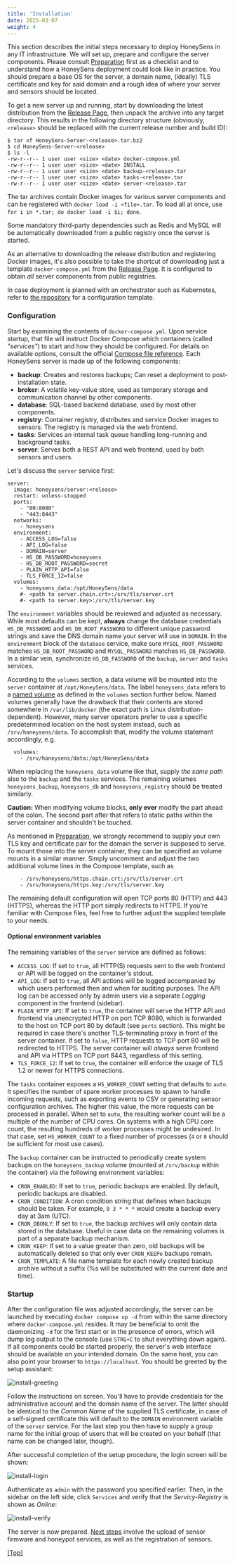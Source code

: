 ```yaml
---
title: 'Installation'
date: 2025-03-07
weight: 4
---
```


This section describes the initial steps necessary to deploy HoneySens in any IT infrastructure. We will set up, prepare and configure the server components. Please consult [Preparation](/docs/preparation/) first as a checklist and to understand how a HoneySens deployment could look like in practice. You should prepare a base OS for the server, a domain name, (ideally) TLS certificate and key for said domain and a rough idea of where your server and sensors should be located.

To get a new server up and running, start by downloading the latest distribution from the [Release Page](/releases/server/), then unpack the archive into any target directory. This results in the following directory structure (obviously, `<release>` should be replaced with the current release number and build ID):
~~~
$ tar xf HoneySens-Server-<release>.tar.bz2
$ cd HoneySens-Server-<release>
$ ls -l
-rw-r--r-- 1 user user <size> <date> docker-compose.yml
-rw-r--r-- 1 user user <size> <date> INSTALL
-rw-r--r-- 1 user user <size> <date> backup-<release>.tar
-rw-r--r-- 1 user user <size> <date> tasks-<release>.tar
-rw-r--r-- 1 user user <size> <date> server-<release>.tar
~~~
The tar archives contain Docker images for various server components and can be registered with `docker load -i <file>.tar`. To load all at once, use `for i in *.tar; do docker load -i $i; done`.

Some mandatory third-party dependencies such as Redis and MySQL will be automatically downloaded from a public registry once the server is started.

As an alternative to downloading the release distribution and registering Docker images, it's also possible to take the shortcut of downloading just a template `docker-compose.yml` from the [Release Page](/releases/server/). It is configured to obtain *all* server components from public registries.

In case deployment is planned with an orchestrator such as Kubernetes, refer to [the repository](https://github.com/HoneySens/honeysens/tree/master/server/utils/k8s) for a configuration template.

### Configuration
Start by examining the contents of `docker-compose.yml`. Upon service startup, that file will instruct Docker Compose which containers (called *"services"*) to start and how they should be configured. For details on available options, consult the official [Compose file reference](https://docs.docker.com/reference/compose-file/). Each HoneySens server is made up of the following components:
* **backup**: Creates and restores backups; Can reset a deployment to post-installation state.
* **broker**: A volatile key-value store, used as temporary storage and communication channel by other components.
* **database**: SQL-based backend database, used by most other components.
* **registry**: Container registry, distributes and service Docker images to sensors. The registry is managed via the web frontend.
* **tasks**: Services an internal task queue handling long-running and background tasks.
* **server**: Serves both a REST API and web frontend, used by both sensors and users.

Let's discuss the `server` service first:
~~~
server:
  image: honeysens/server:<release>
  restart: unless-stopped
  ports:
    - "80:8080"
    - "443:8443"
  networks:
    - honeysens
  environment:
    - ACCESS_LOG=false
    - API_LOG=false
    - DOMAIN=server
    - HS_DB_PASSWORD=honeysens
    - HS_DB_ROOT_PASSWORD=secret
    - PLAIN_HTTP_API=false
    - TLS_FORCE_12=false
  volumes:
    - honeysens_data:/opt/HoneySens/data
    #- <path to server.chain.crt>:/srv/tls/server.crt
    #- <path to server.key>:/srv/tls/server.key
~~~
The `environment` variables should be reviewed and adjusted as necessary. While most defaults can be kept, **always** change the database credentials `HS_DB_PASSWORD` and `HS_DB_ROOT_PASSWORD` to different unique password strings and save the DNS domain name your server will use in `DOMAIN`. In the `environment` block of the `database` service, make sure `MYSQL_ROOT_PASSWORD` matches `HS_DB_ROOT_PASSWORD` and `MYSQL_PASSWORD` matches `HS_DB_PASSWORD`. In a similar vein, synchronize `HS_DB_PASSWORD` of the `backup`, `server` and `tasks` services.

According to the `volumes` section, a data volume will be mounted into the `server` container at `/opt/HoneySens/data`. The label `honeysens_data` refers to a [named volume](https://docs.docker.com/engine/storage/volumes/#named-and-anonymous-volumes) as defined in the `volumes` section further below. Named volumes generally have the drawback that their contents are stored somewhere in `/var/lib/docker` (the exact path is Linux distribution-dependent). However, many server operators prefer to use a specific predetermined location on the host system instead, such as `/srv/honeysens/data`. To accomplish that, modify the volume statement accordingly, e.g.
~~~
  volumes:
    - /srv/honeysens/data:/opt/HoneySens/data
~~~
When replacing the `honeysens_data` volume like that, supply *the same path* also to the `backup` and the `tasks` services. The remaining volumes `honeysens_backup`, `honeysens_db` and `honeysens_registry` should be treated similarly.

**Caution:** When modifying volume blocks, **only ever** modify the part ahead of the colon. The second part after that refers to static paths within the server container and shouldn't be touched.

As mentioned in [Preparation](/docs/preparation/), we strongly recommend to supply your own TLS key and certificate pair for the domain the server is supposed to serve. To mount those into the server container, they can be specified as volume mounts in a similar manner. Simply uncomment and adjust the two additional volume lines in the Compose template, such as
~~~
    - /srv/honeysens/https.chain.crt:/srv/tls/server.crt
    - /srv/honeysens/https.key:/srv/tls/server.key
~~~
The remaining default configuration will open TCP ports 80 (HTTP) and 443 (HTTPS), whereas the HTTP port simply redirects to HTTPS. If you're familiar with Compose files, feel free to further adjust the supplied template to your needs.

#### Optional environment variables
The remaining variables of the `server` service are defined as follows:
* `ACCESS_LOG`: If set to `true`, all HTTP(S) requests sent to the web frontend or API will be logged on the container's stdout.
* `API_LOG`: If set to `true`, all API actions will be logged accompanied by which users performed then and when for auditing purposes. The API log can be accessed only by admin users via a separate *Logging* component in the frontend (sidebar).
* `PLAIN_HTTP_API`: If set to `true`, the container will serve the HTTP API and frontend via unencrypted HTTP on port TCP 8080, which is forwarded to the host on TCP port 80 by default (see `ports` section). This might be required in case there's another TLS-terminating proxy in front of the server container. If set to `false`, HTTP requests to TCP port 80 will be redirected to HTTPS. The server container will *always* serve frontend and API via HTTPS on TCP port 8443, regardless of this setting.
* `TLS_FORCE_12`: If set to `true`, the container will enforce the usage of TLS 1.2 or newer for HTTPS connections.

The `tasks` container exposes a `HS_WORKER_COUNT` setting that defaults to `auto`. It specifies the number of spare worker processes to spawn to handle incoming requests, such as exporting events to CSV or generating sensor configuration archives. The higher this value, the more requests can be processed in parallel. When set to `auto`, the resulting worker count will be a multiple of the number of CPU cores. On systems with a high CPU core count, the resulting hundreds of worker processes might be undesired. In that case, set `HS_WORKER_COUNT` to a fixed number of processes (`4` or `8` should be sufficient for most use cases).

The `backup` container can be instructed to periodically create system backups on the `honeysens_backup` volume (mounted at `/srv/backup` within the container) via the following environment variables:
* `CRON_ENABLED`: If set to `true`, periodic backups are enabled. By default, periodic backups are disabled.
* `CRON_CONDITION`: A cron condition string that defines when backups should be taken. For example, `0 3 * * *` would create a backup every day at 3am (UTC).
* `CRON_DBONLY`: If set to `true`, the backup archives will only contain data stored in the database. Useful in case data on the remaining volumes is part of a separate backup mechanism.
* `CRON_KEEP`: If set to a value greater than zero, old backups will be automatically deleted so that only ever `CRON_KEEPo` backups remain.
* `CRON_TEMPLATE`: A file name template for each newly created backup archive without a suffix (%s will be substituted with the current date and time). 

### Startup
After the configuration file was adjusted accordingly, the server can be launched by executing `docker compose up -d` from within the same directory where `docker-compose.yml` resides. It may be beneficial to omit the daemonizing `-d` for the first start or in the presence of errors, which will dump log output to the console (use `STRG+C` to shut everything down again). If all components could be started properly, the server's web interface should be available on your intended domain. On the same host, you can also point your browser to `https://localhost`. You should be greeted by the setup assistant:

![install-greeting](/images/install-greeting.png)

Follow the instructions on screen. You'll have to provide credentials for the administrative account and the domain name of the server. The latter should be identical to the *Common Name* of the supplied TLS certificate, in case of a self-signed certificate this will default to the `DOMAIN` environment variable of the `server` service. For the last step you then have to supply a group name for the initial group of users that will be created on your behalf (that name can be changed later, though).

After successful completion of the setup procedure, the login screen will be shown:

![install-login](/images/demo-login.png)

Authenticate as `admin` with the password you specified earlier. Then, in the sidebar on the left side, click `Services` and verify that the *Servicy-Registry* is shown as *Online*:

![install-verify](/images/install-verify.png)

The server is now prepared. [Next steps](/docs/sensors/) involve the upload of sensor firmware and honeypot services, as well as the registration of sensors.

[[Top]](#top)
